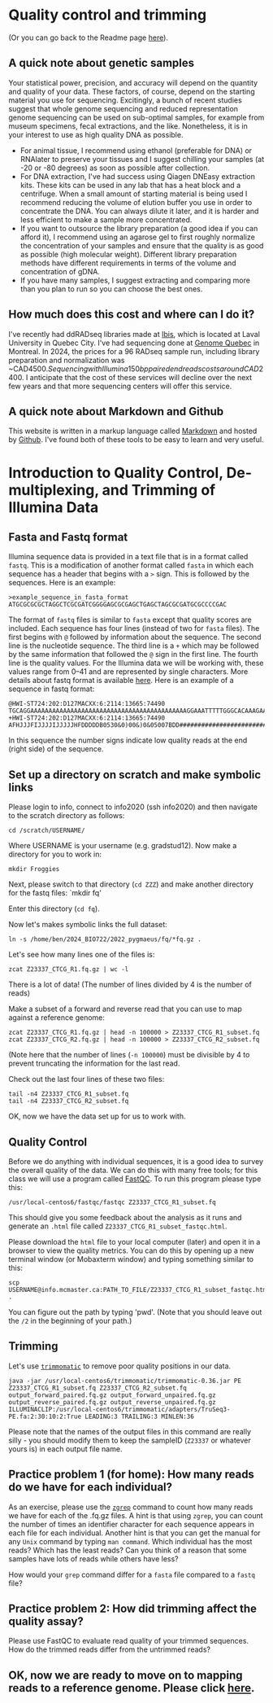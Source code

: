 # Quality control and trimming

(Or you can go back to the Readme page [here](https://github.com/evansbenj/BIO720/blob/master/0_README.md)).

## A quick note about genetic samples

Your statistical power, precision, and accuracy will depend on the quantity and quality of your data.  These factors, of course, depend on the starting material you use for sequencing.  Excitingly, a bunch of recent studies suggest that whole genome sequencing and reduced representation genome sequencing can be used on sub-optimal samples, for example from museum specimens, fecal extractions, and the like.  Nonetheless, it is in your interest to use as high quality DNA as possible.  
- For animal tissue, I recommend using ethanol (preferable for DNA) or RNAlater to preserve your tissues and I suggest chilling your samples (at -20 or -80 degrees) as soon as possible after collection.
- For DNA extraction, I've had success using Qiagen DNEasy extraction kits.  These kits can be used in any lab that has a heat block and a centrifuge.  When a small amount of starting material is being used I recommend reducing the volume of elution buffer you use in order to concentrate the DNA.  You can always dilute it later, and it is harder and less efficient to make a sample more concentrated.
- If you want to outsource the library preparation (a good idea if you can afford it), I recommend using an agarose gel to first roughly normalize the concentration of your samples and ensure that the quality is as good as possible (high molecular weight).  Different library preparation methods have different requirements in terms of the volume and concentration of gDNA.
- If you have many samples, I suggest extracting and comparing more than you plan to run so you can choose the best ones.

## How much does this cost and where can I do it?

I've recently had ddRADseq libraries made at [Ibis]([http://www.floragenex.com/](https://www.ibis.ulaval.ca/en/services-2/genomic-analysis-platform/)), which is located at Laval University in Quebec City. I've had sequencing done at [Genome Quebec](https://genomequebec.com/en/) in Montreal.  In 2024, the prices for a 96 RADseq sample run, including library preparation and normalization was ~CAD$4500. Sequencing with Illumina 150bp paired end reads costs around CAD$2400. I anticipate that the cost of these services will decline over the next few years and that more sequencing centers will offer this service.

## A quick note about Markdown and Github

This website is written in a markup language called [Markdown](https://en.wikipedia.org/wiki/Markdown) and hosted by [Github](www.github.com).  I've found both of these tools to be easy to learn and very useful.

# Introduction to Quality Control, De-multiplexing, and Trimming of Illumina Data

## Fasta and Fastq format

Illumina sequence data is provided in a text file that is in a format called `fastq`.  This is a modification of another format called `fasta` in which each sequence has a header that begins with a `>` sign.  This is followed by the sequences.  Here is an example:

```
>example_sequence_in_fasta_format
ATGCGCGCGCTAGGCTCGCGATCGGGGAGCGCGAGCTGAGCTAGCGCGATGCGCCCCGAC
```

The format of `fastq` files is similar to `fasta` except that quality scores are included.  Each sequence has four lines (instead of two for `fasta` files).  The first begins with `@` followed by information about the sequence.  The second line is the nucleotide sequence. The third line is a `+` which may be followed by the same information that followed the `@` sign in the first line.  The fourth line is the quality values.  For the Illumina data we will be working with, these values range from 0–41 and are represented by single characters.  More details about fastq format is available [here](http://en.wikipedia.org/wiki/FASTQ_format).  Here is an example of a sequence in fastq format:

```
@HWI-ST724:202:D127MACXX:6:2114:13665:74490
TGCAGGAAAAAAAAAAAAAAAAAAAAAAAAAAAAAAAAAAAAAAAAAAAGGAAATTTTTGGGCACAAAGAACCACAGAAAAAAAATGAAAA
+HWI-ST724:202:D127MACXX:6:2114:13665:74490
AFHJJJFIJJJJIJJJJJHFDDDDDB0530&0)00&)0&05007BDD############################################
```

In this sequence the number signs indicate low quality reads at the end (right side) of the sequence.  

## Set up a directory on scratch and make symbolic links

Please login to info, connect to info2020 (ssh info2020) and then navigate to the scratch directory as follows:

`cd /scratch/USERNAME/`

Where USERNAME is your username (e.g. gradstud12). Now make a directory for you to work in:

`mkdir Froggies`

Next, please switch to that directory (`cd ZZZ`) and make another directory for the fastq files:
`mkdir fq'

Enter this directory (`cd fq`).

Now let's makes symbolic links the full dataset: 
```
ln -s /home/ben/2024_BIO722/2022_pygmaeus/fq/*fq.gz .
```

Let's see how many lines one of the files is:
```
zcat Z23337_CTCG_R1.fq.gz | wc -l
```
There is a lot of data! (The number of lines divided by 4 is the number of reads)

Make a subset of a forward and reverse read that you can use to map against a reference genome:
```
zcat Z23337_CTCG_R1.fq.gz | head -n 100000 > Z23337_CTCG_R1_subset.fq
zcat Z23337_CTCG_R2.fq.gz | head -n 100000 > Z23337_CTCG_R2_subset.fq
```
(Note here that the number of lines (`-n 100000`) must be divisible by 4 to prevent truncating the information for the last read.

Check out the last four lines of these two files:
```
tail -n4 Z23337_CTCG_R1_subset.fq
tail -n4 Z23337_CTCG_R2_subset.fq
```
OK, now we have the data set up for us to work with.

## Quality Control
Before we do anything with individual sequences, it is a good idea to survey the overall quality of the data.  We can do this with many free tools; for this class we will use a program called [FastQC](http://www.bioinformatics.babraham.ac.uk/projects/fastqc/).  To run this program please type this:

`/usr/local-centos6/fastqc/fastqc Z23337_CTCG_R1_subset.fq`

This should give you some feedback about the analysis as it runs and generate an `.html` file called `Z23337_CTCG_R1_subset_fastqc.html`.

Please download the `html` file to your local computer (later) and open it in a browser to view the quality metrics. You can do this by opening up a new terminal window (or Mobaxterm window) and typing something similar to this:
```
scp USERNAME@info.mcmaster.ca:PATH_TO_FILE/Z23337_CTCG_R1_subset_fastqc.html .
```
You can figure out the path by typing 'pwd'. (Note that you should leave out the `/2` in the beginning of your path.)

## Trimming

Let's use [`trimmomatic`](http://www.usadellab.org/cms/?page=trimmomatic) to remove poor quality positions in our data.

```
java -jar /usr/local-centos6/trimmomatic/trimmomatic-0.36.jar PE Z23337_CTCG_R1_subset.fq Z23337_CTCG_R2_subset.fq output_forward_paired.fq.gz output_forward_unpaired.fq.gz output_reverse_paired.fq.gz output_reverse_unpaired.fq.gz ILLUMINACLIP:/usr/local-centos6/trimmomatic/adapters/TruSeq3-PE.fa:2:30:10:2:True LEADING:3 TRAILING:3 MINLEN:36
```

Please note that the names of the output files in this command are really silly - you should modify them to keep the sampleID (`Z23337` or whatever yours is) in each output file name.

## Practice problem 1 (for home): How many reads do we have for each individual?

As an exercise, please use the [`zgrep`](http://unixhelp.ed.ac.uk/CGI/man-cgi?zgrep) command to count how many reads we have for each of the .fq.gz files.  A hint is that using `zgrep`, you can count the number of times an identifier character for each sequence appears in each file for each individual.  Another hint is that you can get the manual for any `Unix` command by typing `man command`.  Which individual has the most reads?  Which has the least reads?  Can you think of a reason that some samples have lots of reads while others have less?  

How would your `grep` command differ for a `fasta` file compared to a `fastq` file?

## Practice problem 2: How did trimming affect the quality assay?

Please use FastQC to evaluate read quality of your trimmed sequences.  How do the trimmed reads differ from the untrimmed reads?

## OK, now we are ready to move on to mapping reads to a reference genome.  Please click [here](https://github.com/evansbenj/BIO720/blob/master/2_Lecture_2_reference_genomes_and_read_mapping.md).

